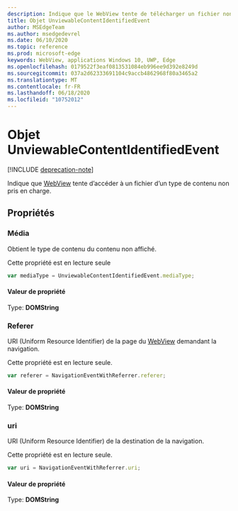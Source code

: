 ```yaml
---
description: Indique que le WebView tente de télécharger un fichier non pris en charge.
title: Objet UnviewableContentIdentifiedEvent
author: MSEdgeTeam
ms.author: msedgedevrel
ms.date: 06/10/2020
ms.topic: reference
ms.prod: microsoft-edge
keywords: WebView, applications Windows 10, UWP, Edge
ms.openlocfilehash: 0179522f3eaf0813531084eb996ee9d392e8249d
ms.sourcegitcommit: 037a2d62333691104c9accb4862968f80a3465a2
ms.translationtype: MT
ms.contentlocale: fr-FR
ms.lasthandoff: 06/18/2020
ms.locfileid: "10752012"
---
```

# Objet UnviewableContentIdentifiedEvent  

[!INCLUDE [deprecation-note](../includes/deprecation-note.md)]  

Indique que [WebView](../webview.md) tente d’accéder à un fichier d’un type de contenu non pris en charge.  

## Propriétés  

### Média  

Obtient le type de contenu du contenu non affiché.  

Cette propriété est en lecture seule  

```javascript
var mediaType = UnviewableContentIdentifiedEvent.mediaType;
```  

#### Valeur de propriété  

Type: **DOMString**  

### Referer  

URI (Uniform Resource Identifier) de la page du [WebView](../webview.md) demandant la navigation.  

Cette propriété est en lecture seule.  

```javascript
var referer = NavigationEventWithReferrer.referer;
```  

#### Valeur de propriété  

Type: **DOMString**  

### uri  

URI (Uniform Resource Identifier) de la destination de la navigation.  

Cette propriété est en lecture seule.  

```javascript
var uri = NavigationEventWithReferrer.uri;
```  

#### Valeur de propriété  

Type: **DOMString**  
